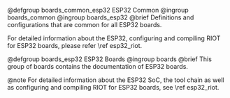 <!--
SPDX-FileCopyrightText: 2018 Gunar Schorcht
SPDX-License-Identifier: LGPL-2.1-only
-->

@defgroup    boards_common_esp32  ESP32 Common
@ingroup     boards_common
@ingroup     boards_esp32
@brief       Definitions and configurations that are common for all ESP32 boards.

For detailed information about the ESP32, configuring and compiling RIOT
for ESP32 boards, please refer \ref esp32_riot.


@defgroup    boards_esp32  ESP32 Boards
@ingroup     boards
@brief       This group of boards contains the documentation of ESP32 boards.

@note        For detailed information about the ESP32 SoC, the tool chain
             as well as configuring and compiling RIOT for ESP32 boards,
             see \ref esp32_riot.
